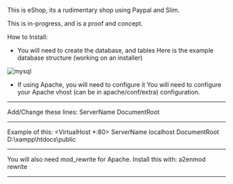 This is eShop, its a rudimentary shop using Paypal and Slim.

This is in-progress, and is a proof and concept.

How to Install:

- You will need to create the database, and tables
Here is the example database structure (working on an installer)

![mysql](http://i.imgur.com/b0d3azh.png)

- If using Apache, you will need to configure it
You will need to configure your Apache vhost (can be in apache/conf/extra) configuration.
_________________________________________________________________________________________
Add/Change these lines:
ServerName <server name>
DocumentRoot <path to public folder>
_________________________________________________________________________________________
Example of this:
<VirtualHost *:80>
ServerName localhost
DocumentRoot    D:\xampp\htdocs\public
</VirtualHost>
_________________________________________________________________________________________

You will also need mod_rewrite for Apache.
Install this with: a2enmod rewrite
_________________________________________________________________________________________
